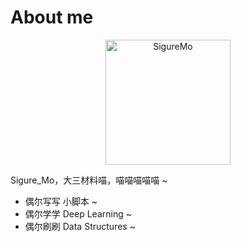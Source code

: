 # About me

<p align="center"><a href="https://github.com/SigureMo" target="_blank" rel="noopener noreferrer"><img :src="$withBase('/sigure_mo.png')" alt="SigureMo" height=200 width=200></a></p>
<p align="center">
  <a href="https://github.com/SigureMo" class="zi zi_tmGithub"></a>
  <a href="mailto:sigure_mo@163.com" class="zi zi_envelope"></a>
</p>

Sigure_Mo，大三材料喵，喵喵喵喵喵 ~

-  偶尔写写 <i class="zi zi_tmPython"></i> 小脚本 ~
-  偶尔学学 Deep Learning ~
-  偶尔刷刷 Data Structures ~

<Valine></Valine>

<link rel="stylesheet" href="https://ico.z01.com/zico.min.css">
